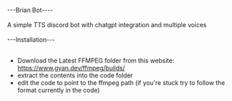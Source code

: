---Brian Bot----<br />
<br />
A simple TTS discord bot with chatgpt integration and multiple voices <br />
<br />
---Installation--- <br />
 <br />
- Download the Latest FFMPEG folder from this website: https://www.gyan.dev/ffmpeg/builds/<br />
- extract the contents into the code folder<br />
- edit the code to point to the ffmpeg path (if you're stuck try to follow the format currently in the code)<br />
